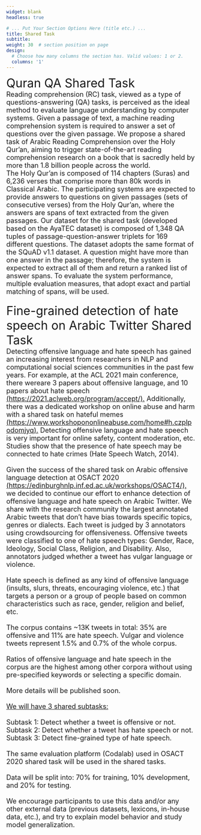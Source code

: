 ```yaml
---
widget: blank
headless: true

# ... Put Your Section Options Here (title etc.) ...
title: Shared Task
subtitle:
weight: 30  # section position on page
design:
  # Choose how many columns the section has. Valid values: 1 or 2.
  columns: '1'
---
```

<div class="container">
        <div class="row">
          <div class="col-lg-8 mx-auto">
            <p class="lead"><font size = "4">
            <h> <font size = "6"> Quran QA Shared Task </font></h> <br>
            Reading comprehension (RC) task, viewed as a type of questions-answering (QA) tasks, is perceived as the ideal method to evaluate language understanding by computer systems. Given a passage of text, a machine reading comprehension system is required to answer a set of questions over the given passage. We propose a shared task of Arabic Reading Comprehension over the Holy Qur’an, aiming to trigger state-of-the-art reading comprehension research on a book that is sacredly held by more than 1.8 billion people across the world. <br>
The Holy Qur’an is composed of 114 chapters (Suras) and 6,236 verses that comprise more than 80k words in Classical Arabic. The participating systems are expected to provide answers to questions on given passages (sets of consecutive verses) from the Holy Qur’an, where the answers are spans of text extracted from the given passages. Our dataset for the shared task (developed based on the AyaTEC dataset) is composed of 1,348 QA tuples of passage-question-answer triplets for 169 different questions. The dataset adopts the same format of the SQuAD v1.1 dataset. A question might have more than one answer in the passage; therefore, the system is expected to extract all of them and return a ranked list of answer spans. To evaluate the system performance, multiple evaluation measures, that adopt exact and partial matching of spans, will be used.
<br><br>
<h><font size = "6">Fine-grained detection of hate speech on Arabic Twitter Shared Task </font></h> <br>
Detecting offensive language and hate speech has gained an increasing interest from researchers in NLP and computational social sciences communities in the past few years. For example, at the ACL 2021 main conference, there wereare 3 papers about offensive language, and 10 papers about hate speech <a href = "https://2021.aclweb.org/program/accept/">(https://2021.aclweb.org/program/accept/).</a>  Additionally, there was a dedicated workshop on online abuse and harm with a shared task on hateful memes <a href = "https://www.workshopononlineabuse.com/home#h.czplpodomjyq">(https://www.workshopononlineabuse.com/home#h.czplpodomjyq).</a> Detecting offensive language and hate speech is very important for online safety, content moderation, etc. Studies show that the presence of hate speech may be connected to hate crimes (Hate Speech Watch, 2014). <br> <br>
            Given the success of the shared task on Arabic offensive language detection at OSACT 2020 <a href = "https://edinburghnlp.inf.ed.ac.uk/workshops/OSACT4/">(https://edinburghnlp.inf.ed.ac.uk/workshops/OSACT4/),</a> we decided to continue our effort to enhance detection of offensive language and hate speech on Arabic Twitter. We share with the research community the largest annotated Arabic tweets that don’t have bias towards specific topics, genres or dialects. Each tweet is judged by 3 annotators using crowdsourcing for offensiveness. Offensive tweets were classified to one of hate speech types: Gender, Race, Ideology, Social Class, Religion, and Disability. Also, annotators judged whether a tweet has vulgar language or violence. <br><br>
            Hate speech is defined as any kind of offensive language (insults, slurs, threats, encouraging violence, etc.) that targets a person or a group of people based on common characteristics such as race, gender, religion and belief, etc. <br><br>
            The corpus contains ~13K tweets in total: 35% are offensive and 11% are hate speech. Vulgar and violence tweets represent 1.5% and 0.7% of the whole corpus. <br><br>
            Ratios of offensive language and hate speech in the corpus are the highest among other corpora without using pre-specified keywords or selecting a specific domain. <br><br>
            More details will be published soon. <br><br>
            <u>We will have 3 shared subtasks:</u> <br><br>
            Subtask 1: Detect whether a tweet is offensive or not.<br>
            Subtask 2: Detect whether a tweet has hate speech or not.<br>
Subtask 3: Detect fine-grained type of hate speech.<br><br>
The same evaluation platform (Codalab) used in OSACT 2020 shared task will be used in the shared tasks. <br><br>
Data will be split into: 70% for training, 10% development, and 20% for testing.<br><br>
We encourage participants to use this data and/or any other external data (previous datasets, lexicons, in-house data, etc.), and try to explain model behavior and study model generalization.
</font></p>
          </div>
        </div>
      </div>
